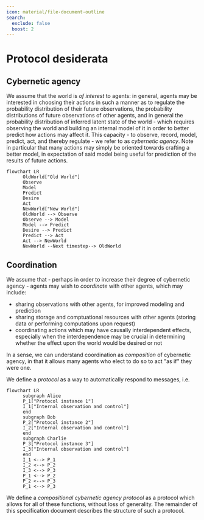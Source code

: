 ```yaml
---
icon: material/file-document-outline
search:
  exclude: false
  boost: 2
---
```


# Protocol desiderata

<!--
What is the flow from world model to desiderata?


- Different permissions (action-capacities) in the world
- Model these (e.g. linear resources)
- Promise some correspondence
    - Transfer you a sandwich
- Agree on changes to the database
    - Propagate to changes to the world
-->

## Cybernetic agency

We assume that the world is _of interest_ to agents: in general, agents may be interested in choosing their actions in such a manner as to regulate the probability distribution of their future observations, the probability distributions of future observations of other agents, and in general the probability distribution of inferred latent state of the world - which requires observing the world and building an internal model of it in order to better predict how actions may affect it. This capacity - to observe, record, model, predict, act, and thereby regulate - we refer to as _cybernetic agency_. Note in particular that many actions may simply be oriented towards crafting a better model, in expectation of said model being useful for prediction of the results of future actions. 

```mermaid
flowchart LR
      OldWorld["Old World"]
      Observe
      Model
      Predict
      Desire
      Act
      NewWorld["New World"]
      OldWorld --> Observe
      Observe --> Model
      Model --> Predict
      Desire --> Predict
      Predict --> Act
      Act --> NewWorld
      NewWorld --Next timestep--> OldWorld
```

## Coordination

We assume that - perhaps in order to increase their degree of cybernetic agency - agents may wish to _coordinate_ with other agents, which may include:

- sharing observations with other agents, for improved modeling and prediction
- sharing storage and comptuational resources with other agents (storing data or performing computations upon request)
- coordinating actions which may have causally interdependent effects, especially when the interdependence may be crucial in determining whether the effect upon the world would be desired or not

In a sense, we can understand coordination as _composition_ of cybernetic agency, in that it allows many agents who elect to do so to act "as if" they were one.

We define a _protocol_ as a way to automatically respond to messages, i.e.

```mermaid
flowchart LR
      subgraph Alice
      P_1["Protocol instance 1"]
      I_1["Internal observation and control"]
      end
      subgraph Bob
      P_2["Protocol instance 2"]
      I_2["Internal observation and control"]
      end
      subgraph Charlie
      P_3["Protocol instance 3"]
      I_3["Internal observation and control"]
      end
      I_1 <--> P_1
      I_2 <--> P_2
      I_3 <--> P_3
      P_1 <--> P_2
      P_2 <--> P_3
      P_1 <--> P_3
```

We define a _compositional cybernetic agency protocol_ as a protocol which allows for all of these functions, without loss of generality. The remainder of this specification document describes the structure of such a protocol.

<!--
## Model convergence

!!! todo

    Convergence of distribution of state
    Convergence of estimations


!!! todo

    Imagine an omniscient observer who can see all messages and all private information.
-->


<!--
      Anoma is one such protocol. Figure out the comparison to natural language. Is there an "ideal" such protocol in certain ways? Can we come up with a mathematical definition here? Can this be related to Brandom on discursive commitments?
-->